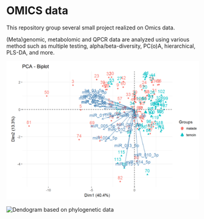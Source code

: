 # OMICS data

This repository group several small project realized on Omics data.

(Meta)genomic, metabolomic and QPCR data are analyzed using various method such as
multiple testing, alpha/beta-diversity, PC(o)A, hierarchical, PLS-DA, and more.

![Principal component analysis help characterize sick patients w.r.t to the control group](PCA_sick_vs_control_group.PNG)


![Dendogram based on phylogenetic data](Hierarchicalclustering_phylogenetic)
